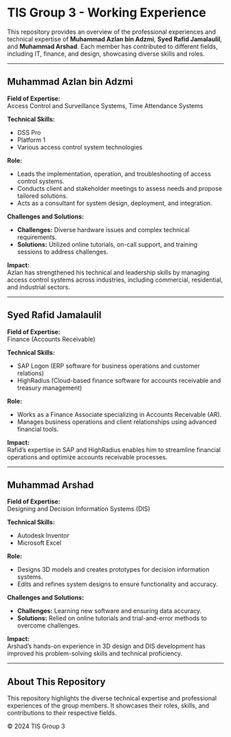 # TIS Group 3 - Working Experience

This repository provides an overview of the professional experiences and technical expertise of **Muhammad Azlan bin Adzmi**, **Syed Rafid Jamalaulil**, and **Muhammad Arshad**. Each member has contributed to different fields, including IT, finance, and design, showcasing diverse skills and roles.

---

## **Muhammad Azlan bin Adzmi**
**Field of Expertise:**  
Access Control and Surveillance Systems, Time Attendance Systems

**Technical Skills:**  
- DSS Pro  
- Platform 1  
- Various access control system technologies  

**Role:**  
- Leads the implementation, operation, and troubleshooting of access control systems.  
- Conducts client and stakeholder meetings to assess needs and propose tailored solutions.  
- Acts as a consultant for system design, deployment, and integration.  

**Challenges and Solutions:**  
- **Challenges:** Diverse hardware issues and complex technical requirements.  
- **Solutions:** Utilized online tutorials, on-call support, and training sessions to address challenges.  

**Impact:**  
Azlan has strengthened his technical and leadership skills by managing access control systems across industries, including commercial, residential, and industrial sectors.

---

## **Syed Rafid Jamalaulil**
**Field of Expertise:**  
Finance (Accounts Receivable)

**Technical Skills:**  
- SAP Logon (ERP software for business operations and customer relations)  
- HighRadius (Cloud-based finance software for accounts receivable and treasury management)  

**Role:**  
- Works as a Finance Associate specializing in Accounts Receivable (AR).  
- Manages business operations and client relationships using advanced financial tools.  

**Impact:**  
Rafid’s expertise in SAP and HighRadius enables him to streamline financial operations and optimize accounts receivable processes.

---

## **Muhammad Arshad**
**Field of Expertise:**  
Designing and Decision Information Systems (DIS)

**Technical Skills:**  
- Autodesk Inventor  
- Microsoft Excel  

**Role:**  
- Designs 3D models and creates prototypes for decision information systems.  
- Edits and refines system designs to ensure functionality and accuracy.  

**Challenges and Solutions:**  
- **Challenges:** Learning new software and ensuring data accuracy.  
- **Solutions:** Relied on online tutorials and trial-and-error methods to overcome challenges.  

**Impact:**  
Arshad’s hands-on experience in 3D design and DIS development has improved his problem-solving skills and technical proficiency.

---

## **About This Repository**
This repository highlights the diverse technical expertise and professional experiences of the group members. It showcases their roles, skills, and contributions to their respective fields.

&copy; 2024 TIS Group 3
